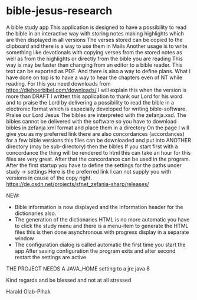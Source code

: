 # bible-jesus-research
A bible study app
This application is designed to have a possibility to read 
the bible in an interactive way with storing notes 
making highlights which are then displayed in all versions
The verses stored can be copied to the clipboard 
and there is a  way to use them in Mails
Another usage is to write something like 
devotionals with copying verses from the stored notes as 
well as from the highlights 
or directly from the bible you are reading
This way is may be faster than changing from 
an editor to a bible reader. This text can be exported as PDF.
And there is also a way to define plans.
What I have done on top is to have a way to hear the 
chapters even of NT while reading. For this you need downloads 
from https://diehoerbibel.com/downloads/
I will explain this when the version is more than DRAFT
I written this application to thank our Lord for his
word and to praise the Lord by delivering a possibility to read the bible 
in a electronic format which is especially developed for writing bible-software.
Praise our Lord Jesus
The bibles are interpreted with the zefanja.xsd.
The bibles cannot be delivered with the software so you have to download bibles 
in zefanja xml format and place them in a directory
On the page  I will give you as my preferred link 
there are also concordances (accordances) for a few
bible versions this files can be downloaded and put 
into ANOTHER directory (may be sub-directory) then the bibles
If you start first with a concordance the thing will be rendered to 
html this can take an hour for this files are very great. After that
the concordance can be used in the program. After the first startup you have to 
define the settings for the paths under study -> settings
Here is the preferred link I can not supply you with 
versions in cause of the copy right.
https://de.osdn.net/projects/sfnet_zefania-sharp/releases/

NEW: 

- Bible information is now displayed and the Information header for the dictionaries also.
- The generation of the dictionaries HTML is no more automatic
you have to click the study menu and there is a menu-item
  to generate the HTML files this is then done asynchronous
  with progress display in a separate window
- The configuration dialog is called automatic the first time you start the app
After saving configuration the program exits and after second restart the settings are active

THE PROJECT NEEDS A JAVA_HOME setting to a jre java 8
  

  

Kind regards and be blessed and not at all stressed

Harald Glab-Plhak

